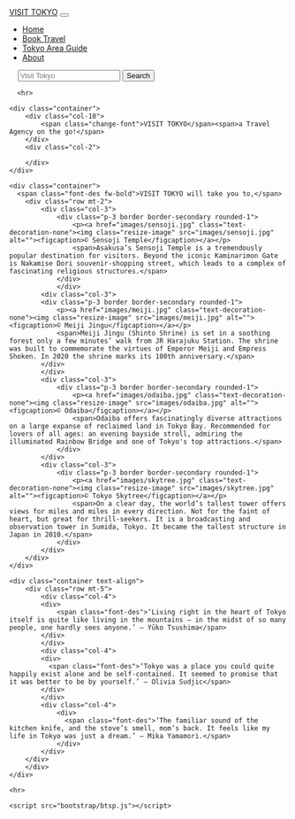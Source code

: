 <!DOCTYPE html>
<html lang="en">
<head>
    <meta charset="UTF-8">
    <meta http-equiv="X-UA-Compatible" content="IE=edge">
    <meta name="viewport" content="width=device-width, initial-scale=1.0">
    <title>Home</title>
    <link rel="stylesheet" href="bootstrap/btsp.css">
    <link rel="stylesheet" href="style/home.css">
</head>
<body>
    <nav class="navbar navbar-expand-lg nav-class">
        <div class="container">
          <a class="navbar-brand" href="#"><img class="logo-set p-1" src="images/logo.png" alt="">VISIT TOKYO</a>
          <button class="navbar-toggler" type="button" data-bs-toggle="collapse" data-bs-target="#navbarSupportedContent" aria-controls="navbarSupportedContent" aria-expanded="false" aria-label="Toggle navigation">
            <span class="navbar-toggler-icon"></span>
          </button>
          <div class="collapse navbar-collapse" id="navbarSupportedContent">
            <ul class="navbar-nav me-auto mb-2 mb-lg-0">
              <li class="nav-item">
                <a class="nav-link active" aria-current="page" href="#">Home</a>
              </li>
              <li class="nav-item">
                <a class="nav-link" href="#">Book Travel</a>
              </li>
              <li class="nav-item">
                <a class="nav-link" href="#">Tokyo Area Guide</a>
              </li>
              <li class="nav-item">
                <a class="nav-link" href="#">About</a>
              </li>
            </ul>
            <form class="d-flex" role="search">
              <a class="icons" href="#"><img class="twi-set pe-2" src="images/twi.png" alt=""></a>
              <a class="icons" href="#"><img class="em-set pe-2" src="images/em.png" alt=""></a>
              <a class="icons" href="#"><img class="fb-set pe-1" src="images/fb.png" alt=""></a>
              <a class="icons" href="#"><img class="ig-set pe-2" src="images/ig.png" alt=""></a>
              <input class="form-control me-2" type="search" placeholder="Visit Tokyo" aria-label="Search">
              <button class="btn btn-outline-success" type="submit">Search</button>
            </form>
          </div>
        </div>
      </nav> 

      <hr>
      
    <div class="container">
        <div class="col-10">
            <span class="change-font">VISIT TOKYO</span><span>a Travel Agency on the go!</span>
        </div>
        <div class="col-2">

        </div>
    </div>

    <div class="container">
      <span class="font-des fw-bold">VISIT TOKYO will take you to,</span>
        <div class="row mt-2">
            <div class="col-3">
                <div class="p-3 border border-secondary rounded-1">
                    <p><a href="images/sensoji.jpg" class="text-decoration-none"><img class="resize-image" src="images/sensoji.jpg" alt=""><figcaption>© Sensoji Temple</figcaption></a></p>
                    <span>Asakusa’s Sensoji Temple is a tremendously popular destination for visitors. Beyond the iconic Kaminarimon Gate is Nakamise Dori souvenir-shopping street, which leads to a complex of fascinating religious structures.</span>
                </div>
                </div>
            <div class="col-3">
            <div class="p-3 border border-secondary rounded-1">
                <p><a href="images/meiji.jpg" class="text-decoration-none"><img class="resize-image" src="images/meiji.jpg" alt=""><figcaption>© Meiji Jingu</figcaption></a></p>
                <span>Meiji Jingu (Shinto Shrine) is set in a soothing forest only a few minutes’ walk from JR Harajuku Station. The shrine was built to commemorate the virtues of Emperor Meiji and Empress Shoken. In 2020 the shrine marks its 100th anniversary.</span>
            </div>
            </div>
            <div class="col-3">
                <div class="p-3 border border-secondary rounded-1">
                    <p><a href="images/odaiba.jpg" class="text-decoration-none"><img class="resize-image" src="images/odaiba.jpg" alt=""><figcaption>© Odaiba</figcaption></a></p>
                    <span>Odaiba offers fascinatingly diverse attractions on a large expanse of reclaimed land in Tokyo Bay. Recommended for lovers of all ages: an evening bayside stroll, admiring the illuminated Rainbow Bridge and one of Tokyo's top attractions.</span>
                </div>
            </div>
            <div class="col-3">
                <div class="p-3 border border-secondary rounded-1">
                    <p><a href="images/skytree.jpg" class="text-decoration-none"><img class="resize-image" src="images/skytree.jpg" alt=""><figcaption>© Tokyo Skytree</figcaption></a></p>
                    <span>On a clear day, the world’s tallest tower offers views for miles and miles in every direction. Not for the faint of heart, but great for thrill-seekers. It is a broadcasting and observation tower in Sumida, Tokyo. It became the tallest structure in Japan in 2010.</span>
                </div>
            </div>
        </div>
    </div>

    <div class="container text-align">
        <div class="row mt-5">
            <div class="col-4">
            <div>
                <span class="font-des">‘Living right in the heart of Tokyo itself is quite like living in the mountains – in the midst of so many people, one hardly sees anyone.’ ― Yūko Tsushima</span>
            </div>
            </div>
            <div class="col-4">
            <div>
              <span class="font-des">‘Tokyo was a place you could quite happily exist alone and be self-contained. It seemed to promise that it was better to be by yourself.’ ― Olivia Sudjic</span>
            </div>
            </div>
            <div class="col-4">
                <div>
                  <span class="font-des">‘The familiar sound of the kitchen knife, and the stove’s smell, mom’s back. It feels like my life in Tokyo was just a dream.’ ― Mika Yamamori.</span>
                </div>
            </div>
        </div>
        </div>
    </div> 

    <hr>
    
    <script src="bootstrap/btsp.js"></script>
</body>
</html>
